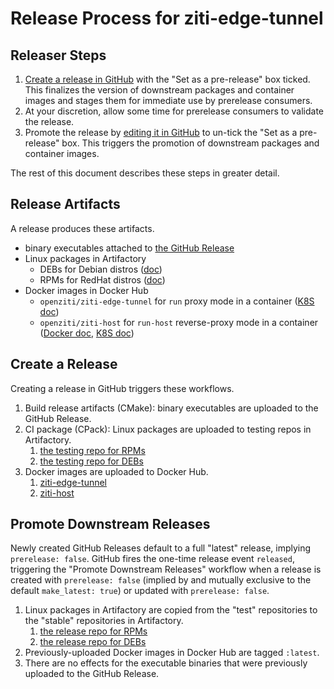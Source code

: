
# Release Process for ziti-edge-tunnel

## Releaser Steps

1. [Create a release in GitHub](https://github.com/openziti/ziti-tunnel-sdk-c/releases) with the "Set as a pre-release" box ticked. This finalizes the version of downstream packages and container images and stages them for immediate use by prerelease consumers.
1. At your discretion, allow some time for prerelease consumers to validate the release.
1. Promote the release by [editing it in GitHub](https://github.com/openziti/ziti-tunnel-sdk-c/releases) to un-tick the "Set as a pre-release" box. This triggers the promotion of downstream packages and container images.

The rest of this document describes these steps in greater detail.

## Release Artifacts

A release produces these artifacts.

* binary executables attached to [the GitHub Release](https://github.com/openziti/ziti-tunnel-sdk-c/releases/latest)
* Linux packages in Artifactory
  * DEBs for Debian distros ([doc](https://openziti.io/docs/reference/tunnelers/linux/debian-package))
  * RPMs for RedHat distros ([doc](https://openziti.io/docs/reference/tunnelers/linux/redhat-package))
* Docker images in Docker Hub
  * `openziti/ziti-edge-tunnel` for `run` proxy mode in a container ([K8S doc](https://openziti.io/docs/reference/tunnelers/kubernetes/kubernetes-daemonset))
  * `openziti/ziti-host` for `run-host` reverse-proxy mode in a container ([Docker doc](https://openziti.io/docs/reference/tunnelers/docker/), [K8S doc](https://openziti.io/docs/reference/tunnelers/kubernetes/kubernetes-host))

## Create a Release

Creating a release in GitHub triggers these workflows.

1. Build release artifacts (CMake): binary executables are uploaded to the GitHub Release.
1. CI package (CPack): Linux packages are uploaded to testing repos in Artifactory.
    1. [the testing repo for RPMs](https://netfoundry.jfrog.io/ui/repos/tree/General/zitipax-openziti-rpm-test?projectKey=zitipax)
    1. [the testing repo for DEBs](https://netfoundry.jfrog.io/ui/repos/tree/General/zitipax-openziti-deb-test?projectKey=zitipax)
1. Docker images are uploaded to Docker Hub.
    1. [ziti-edge-tunnel](https://hub.docker.com/r/openziti/ziti-edge-tunnel/tags)
    1. [ziti-host](https://hub.docker.com/r/openziti/ziti-host/tags)

## Promote Downstream Releases

Newly created GitHub Releases default to a full "latest" release, implying `prerelease: false`. GitHub fires the one-time release event `released`, triggering the "Promote Downstream Releases" workflow when a release is created with `prerelease: false` (implied by and mutually exclusive to the default `make_latest: true`) or updated with `prerelease: false`.

1. Linux packages in Artifactory are copied from the "test" repositories to the "stable" repositories in Artifactory.
    1. [the release repo for RPMs](https://netfoundry.jfrog.io/ui/repos/tree/General/zitipax-openziti-rpm-stable?projectKey=zitipax)
    1. [the release repo for DEBs](https://netfoundry.jfrog.io/ui/repos/tree/General/zitipax-openziti-deb-stable?projectKey=zitipax)
1. Previously-uploaded Docker images in Docker Hub are tagged `:latest`.
1. There are no effects for the executable binaries that were previously uploaded to the GitHub Release.
